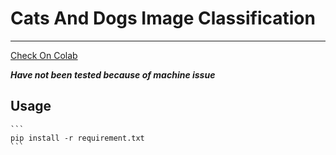 # Cats And Dogs Image Classification
--------------------------------

[Check On Colab](https://colab.research.google.com/drive/1LAb-MV0rWAHZK6hSIevNOPfmry2HmAhj)

***Have not been tested because of machine issue***



## Usage

    ```
    pip install -r requirement.txt
    ```
